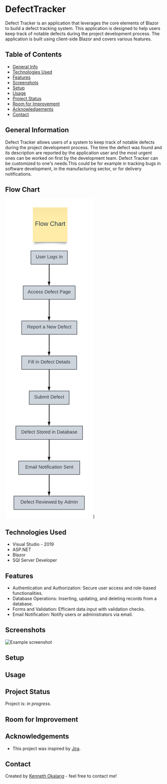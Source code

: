 # DefectTracker
Defect Tracker is an application that leverages the core elements of Blazor to build a defect tracking system. This application is designed to help users keep track of notable defects during the project development process. The application is built using client-side Blazor and covers various features.

## Table of Contents
* [General Info](#general-information)
* [Technologies Used](#technologies-used)
* [Features](#features)
* [Screenshots](#screenshots)
* [Setup](#setup)
* [Usage](#usage)
* [Project Status](#project-status)
* [Room for Improvement](#room-for-improvement)
* [Acknowledgements](#acknowledgements)
* [Contact](#contact)
<!-- * [License](#license) -->


## General Information
 Defect Tracker allows users of a system to keep track of notable defects during the project development process.
 The time the defect was found and its description are reported by the application user and the most urgent ones can be worked on first by the development team.  Defect Tracker can be customized to one's needs.This could be for example in tracking bugs in software development, in the manufacturing sector, or for delivery notifications.

## Flow Chart
![image](https://github.com/okalangkenneth/DefectTracker/blob/master/Defect%20Tracker.png))

 
## Technologies Used
- Visual Studio - 2019
- ASP.NET 
- Blazor
- SQl Server Developer

## Features
- Authentication and Authorization: Secure user access and role-based functionalities.
- Database Operations: Inserting, updating, and deleting records from a database.
- Forms and Validation: Efficient data input with validation checks.
- Email Notification: Notify users or administrators via email.

## Screenshots
![Example screenshot](./img/screenshot.png)
<!-- If you have screenshots you'd like to share, include them here. -->

## Setup

## Usage
## Project Status
Project is: _in progress_.


## Room for Improvement



## Acknowledgements

- This project was inspired by [Jira](https://www.atlassian.com/software/jira). 



## Contact
Created by [Kenneth Okalang](backendinsight.com) - feel free to contact me!


<!-- Optional -->
<!-- ## License -->
<!-- This project is open source and available under the [... License](). -->

<!-- You don't have to include all sections - just the one's relevant to your project -->





